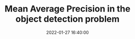 ---
layout: post
title:  Mean Average Precision in the object detection problem
date:   2022-01-27 16:40:00
description: Mean Average Precision in the object detection problem
tags: object detection
categories: sample-posts
---